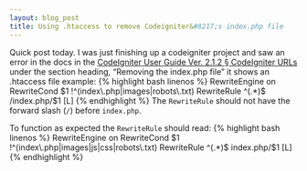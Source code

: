 ```yaml
---
layout: blog_post
title: Using .htaccess to remove Codeigniter&#8217;s index.php file
---
```


Quick post today. I was just finishing up a codeigniter project and saw an error in the docs
in the [CodeIgniter User Guide Ver. 2.1.2 &sect; CodeIgniter URLs](http://codeigniter.com/user_guide/general/urls.html "CI URLs")
under the section heading, &#8220;Removing the index.php file&#8221; it shows an .htaccess file example:
{% highlight bash linenos %}
RewriteEngine on
RewriteCond $1 !^(index\.php|images|robots\.txt)
RewriteRule ^(.*)$ /index.php/$1 [L]
{% endhighlight %}
The <code>RewriteRule</code> should not have the forward slash (<code>/</code>) before <code>index.php</code>. 

To function as expected the <code>RewriteRule</code> should read:
{% highlight bash linenos %}
RewriteEngine on
RewriteCond $1 !^(index\.php|images|js|css|robots\.txt)
RewriteRule ^(.*)$ index.php/$1 [L]
{% endhighlight %}
